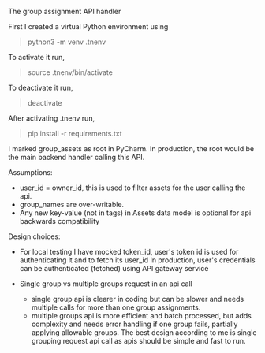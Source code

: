 The group assignment API handler

First I created a virtual Python environment using
> python3 -m venv .tnenv

To activate it run,
> source .tnenv/bin/activate  

To deactivate it run,
> deactivate

After activating .tnenv run,
> pip install -r requirements.txt

I marked group_assets as root in PyCharm. In production, the root would be the main backend handler 
calling this API.

Assumptions:
- user_id = owner_id, this is used to filter assets for the user calling the api.
- group_names are over-writable.
- Any new key-value (not in tags) in Assets data model is optional for api backwards compatibility

Design choices:
- For local testing I have mocked token_id, user's token id is used for authenticating it and to fetch its user_id
In production, user's credentials can be authenticated (fetched) using API gateway service  
- Single group vs multiple groups request in an api call 

    - single group api is clearer in coding but can be slower and needs multiple calls for more than one group assignments.
    - multiple groups api is more efficient and batch processed, but adds complexity and 
  needs error handling if one group fails, partially applying allowable groups.
The best design according to me is single grouping request api call as apis should be simple and fast to run.
  